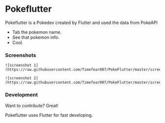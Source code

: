 # Pokeflutter

Pokeflutter is a Pokedex created by Flutter and used the data from PokeAPI

  - Tab the pokemon name.
  - See that pokemon info.
  - Cool.

### Screenshots
    ![screenshot 1](https://raw.githubusercontent.com/Timefear007/PokeFlutter/master/screenshots/Screenshot_1.jpg)

    ![screenshot 2](https://raw.githubusercontent.com/Timefear007/PokeFlutter/master/screenshots/Screenshot_1.jpg)

### Development

Want to contribute? Great!

Pokeflutter uses Flutter for fast developing.
